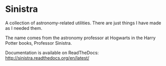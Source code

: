 # Sinistra

A collection of astronomy-related utilities. There are just things I have made as I needed them.

The name comes from the astronomy professor at Hogwarts in the Harry Potter books, Professor Sinistra.

Documentation is available on ReadTheDocs: http://sinistra.readthedocs.org/en/latest/

